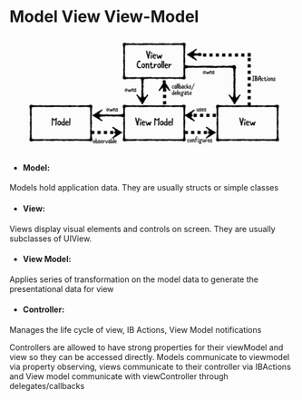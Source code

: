 # Model View View-Model

![alt text](https://github.com/FuzzyBuckBeak/DesignPatterns/blob/master/MVVM%20Pattern/MVVM%20Pattern/Contents/MVVM.png?raw=true)

- #### Model:
Models hold application data. They are usually structs or simple classes

- #### View:
Views display visual elements and controls on screen. They are usually subclasses of UIView.

- #### View Model:
Applies series of transformation on the model data to generate the presentational data for view

- #### Controller:
Manages the life cycle of view, IB Actions, View Model notifications

Controllers are allowed to have strong properties for their viewModel and view so they can be accessed directly. 
Models communicate to viewmodel via property observing, views communicate to their controller via IBActions and View model communicate with viewController through delegates/callbacks 

